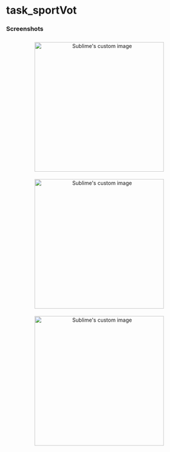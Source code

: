 # task_sportVot

### Screenshots

<p align="center">
  <img src="./images/screenshot_1" alt="Sublime's custom image" height="350" style="padding: 10px;"/>
  <img src="./images/screenshot_2" alt="Sublime's custom image" height="350" style="padding: 10px;"/>
  <img src="./images/screenshot_3" alt="Sublime's custom image" height="350" style="padding: 10px;"/>
</p>